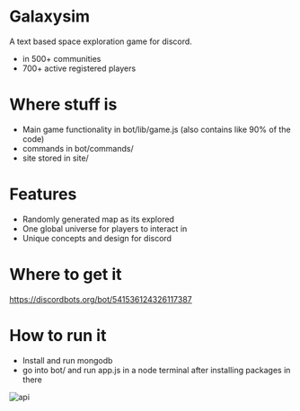 # Galaxysim
A text based space exploration game for discord.
- in 500+ communities
- 700+ active registered players

# Where stuff is
- Main game functionality in bot/lib/game.js (also contains like 90% of the code)
- commands in bot/commands/
- site stored in site/

# Features
- Randomly generated map as its explored
- One global universe for players to interact in
- Unique concepts and design for discord

# Where to get it
https://discordbots.org/bot/541536124326117387

# How to run it
- Install and run mongodb
- go into bot/ and run app.js in a node terminal after installing packages in there

![api](https://discord.boats/api/widget/541536124326117387)
